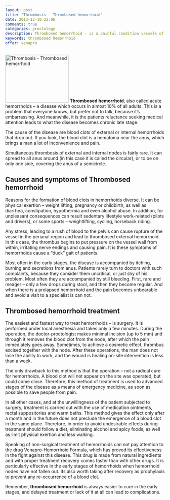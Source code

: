 ```yaml
---
layout: post
title: "Thrombosis - Thrombosed hemorrhoid"
date: 2013-12-10 22:06
comments: true
categories: proctology
description: Thrombosed hemorrhoid - is a painful condition vessels of the rectum consequence which are blood clots
keywords: thrombosed hemorrhoid
offer: venapro
---
```

<p><img class="left" src="http://medusanews.com/images/thrombosed-hemorrhoid/image.jpg" width="200" height="150" title="Thrombosed hemorrhoid" alt="Thrombosis - Thrombosed hemorrhoid"> <strong>Thrombosed hemorrhoid</strong>, also called acute hemorrhoids &ndash; a disease which occurs in almost 10% of all adults. This is a problem that everyone knows, but prefer not to talk, because it&rsquo;s embarrassing. And meanwhile, it is the patients reluctance seeking medical attention leads to what the disease becomes chronic late stage.</p>

<p>The cause of the disease are blood clots of external or internal hemorrhoids that drop out. If you look, the blood clot is a hematoma near the anus, which brings a man a lot of inconvenience and pain.</p>

<!-- more -->


<p>Simultaneous thrombosis of external and internal nodes is fairly rare. It can spread to all anus around (in this case it is called the circular), or to be on only one side, covering the anus of a semicircle.</p>

<h2>Causes and symptoms of Thrombosed hemorrhoid</h2>

<p>Reasons for the formation of blood clots in hemorrhoids diverse. It can be physical exertion &ndash; weight lifting, pregnancy or childbirth, as well as diarrhea, constipation, hypothermia and even alcohol abuse. In addition, for unpleasant consequences can result sedentary lifestyle work-related (pilots and drivers), or some sports &ndash; weightlifting, cycling, horseback riding.</p>

<p>Any stress, leading to a rush of blood to the pelvis can cause rupture of the vessel in the perianal region and lead to thrombosed external hemorrhoid. In this case, the thrombus begins to put pressure on the vessel wall from within, irritating nerve endings and causing pain. It is these symptoms of hemorrhoids cause a &ldquo;duck&rdquo; gait of patients.</p>

<p>Most often in the early stages, the disease is accompanied by itching, burning and secretions from anus. Patients rarely turn to doctors with such complaints, because they consider them uncritical, or just shy of his problem. Most often they are accompanied by still bleeding. First, rare and meager &ndash; only a few drops during stool, and then they become regular. And when there is a prolapsed hemorrhoid and the pain becomes unbearable and avoid a visit to a specialist is can not.</p>

<h2>Thrombosed hemorrhoid treatment</h2>

<p>The easiest and fastest way to treat hemorrhoids &ndash; is surgery. It is performed under local anesthesia and takes only a few minutes. During the operation, the doctor-proctologist makes minimal incision (up to 5 mm) and through it removes the blood clot from the node, after which the pain immediately goes away. Sometimes, to achieve a cosmetic effect, thrombus excised together with the node. After these operations, the man does not lose the ability to work, and the wound is healing on-site intervention is less than a week.</p>

<p>The only drawback to this method is that the operation &ndash; not a radical cure for hemorrhoids. A blood clot will not appear on the site was operated, but could come close. Therefore, this method of treatment is used to advanced stages of the disease as a means of emergency medicine, as soon as possible to save people from pain.</p>

<p>In all other cases, and at the unwillingness of the patient subjected to surgery, treatment is carried out with the use of medication ointments, rectal suppositories and warm baths. This method gives the effect only after a month and in the future does not preclude the emergence of a blood clot in the same place. Therefore, in order to avoid undesirable effects during treatment should follow a diet, eliminating alcohol and spicy foods, as well as limit physical exertion and less walking.</p>

<p>Speaking of non-surgical treatment of hemorrhoids can not pay attention to the drug Venapro-Hemorrhoid Formula, which has proved its effectiveness in the fight against this disease. This drug is made from natural ingredients and with proper treatment recovery comes faster than with other drugs. It is particularly effective in the early stages of hemorrhoids when hemorrhoid nodes have not fallen out. Its also worth taking after recovery as prophylaxis to prevent any re-occurrence of a blood clot.</p>

<p>Remember, <strong>thrombosed hemorrhoid</strong> is always easier to cure in the early stages, and delayed treatment or lack of it at all can lead to complications.</p>
